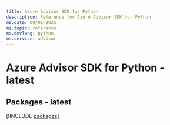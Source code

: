 ```yaml
---
title: Azure Advisor SDK for Python
description: Reference for Azure Advisor SDK for Python
ms.date: 09/01/2025
ms.topic: reference
ms.devlang: python
ms.service: advisor
---
```

# Azure Advisor SDK for Python - latest
## Packages - latest
[!INCLUDE [packages](advisor-index.md)]